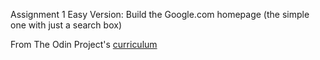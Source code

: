 Assignment 1
Easy Version: Build the Google.com homepage
(the simple one with just a search box)

From The Odin Project's [curriculum](http://www.theodinproject.com/courses/web-development-101/lessons/html-css)